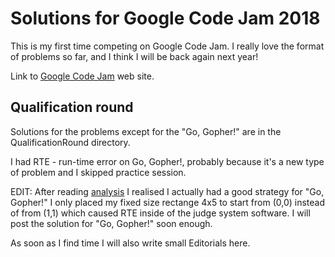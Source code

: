 # Solutions for Google Code Jam 2018
This is my first time competing on Google Code Jam. I really love the format of problems so far, and I think I will be back again next year!

Link to [Google Code Jam](https://code.google.com/codejam/) web site.

## Qualification round
Solutions for the problems except for the "Go, Gopher!" are in the QualificationRound directory.

I had RTE - run-time error on Go, Gopher!, probably because it's a new type of problem and I skipped practice session.

EDIT: After reading [analysis](https://codejam.withgoogle.com/2018/challenges/00000000000000cb/analysis) I realised I actually had a good strategy for "Go, Gopher!" I only placed my fixed size rectange 4x5 to start from (0,0) instead of from (1,1) which caused RTE inside of the judge system software. I will post the solution for "Go, Gopher!" soon enough.

As soon as I find time I will also write small Editorials here.

